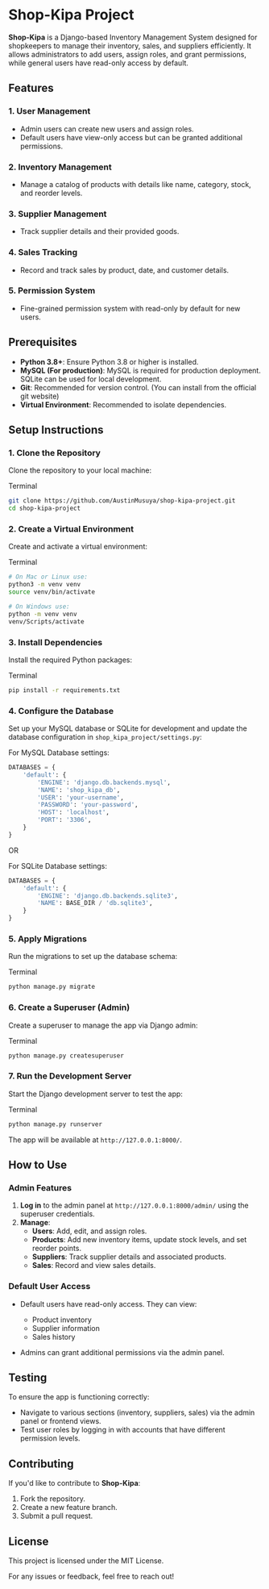 
# Shop-Kipa Project

**Shop-Kipa** is a Django-based Inventory Management System designed for shopkeepers to manage their inventory, sales, and suppliers efficiently. It allows administrators to add users, assign roles, and grant permissions, while general users have read-only access by default.

## Features

### 1. **User Management**
   - Admin users can create new users and assign roles.  
   - Default users have view-only access but can be granted additional permissions.

### 2. **Inventory Management**
   - Manage a catalog of products with details like name, category, stock, and reorder levels.

### 3. **Supplier Management**
   - Track supplier details and their provided goods.

### 4. **Sales Tracking**
   - Record and track sales by product, date, and customer details.

### 5. **Permission System**
   - Fine-grained permission system with read-only by default for new users.

## Prerequisites

- **Python 3.8+**: Ensure Python 3.8 or higher is installed.
- **MySQL (For production)**: MySQL is required for production deployment. SQLite can be used for local development.
- **Git**: Recommended for version control. (You can install from the official git website)
- **Virtual Environment**: Recommended to isolate dependencies.

## Setup Instructions

### 1. Clone the Repository

Clone the repository to your local machine:

Terminal

```bash
git clone https://github.com/AustinMusuya/shop-kipa-project.git
cd shop-kipa-project
```

### 2. Create a Virtual Environment

Create and activate a virtual environment:

Terminal

```bash
# On Mac or Linux use: 
python3 -m venv venv
source venv/bin/activate   

# On Windows use: 
python -m venv venv
venv/Scripts/activate
```

### 3. Install Dependencies

Install the required Python packages:

Terminal

```bash
pip install -r requirements.txt
```

### 4. Configure the Database

Set up your MySQL database or SQLite for development and update the database configuration in 
`shop_kipa_project/settings.py`:


For MySQL Database settings:

```python
DATABASES = {
    'default': {
        'ENGINE': 'django.db.backends.mysql',
        'NAME': 'shop_kipa_db',
        'USER': 'your-username',
        'PASSWORD': 'your-password',
        'HOST': 'localhost',
        'PORT': '3306',
    }
}
```
OR

For SQLite Database settings:

```python
DATABASES = {
    'default': {
        'ENGINE': 'django.db.backends.sqlite3',
        'NAME': BASE_DIR / 'db.sqlite3',
    }
}
```

### 5. Apply Migrations

Run the migrations to set up the database schema:

Terminal

```bash
python manage.py migrate
```

### 6. Create a Superuser (Admin)

Create a superuser to manage the app via Django admin:

Terminal

```bash
python manage.py createsuperuser
```

### 7. Run the Development Server

Start the Django development server to test the app:

Terminal

```bash
python manage.py runserver
```

The app will be available at `http://127.0.0.1:8000/`.

## How to Use

### Admin Features

1. **Log in** to the admin panel at `http://127.0.0.1:8000/admin/` using the superuser credentials.  
2. **Manage**:
   - **Users**: Add, edit, and assign roles.  
   - **Products**: Add new inventory items, update stock levels, and set reorder points.  
   - **Suppliers**: Track supplier details and associated products.  
   - **Sales**: Record and view sales details.

### Default User Access

- Default users have read-only access. They can view:
  - Product inventory
  - Supplier information
  - Sales history

- Admins can grant additional permissions via the admin panel.

## Testing

To ensure the app is functioning correctly:

- Navigate to various sections (inventory, suppliers, sales) via the admin panel or frontend views.
- Test user roles by logging in with accounts that have different permission levels.

## Contributing

If you'd like to contribute to **Shop-Kipa**:

1. Fork the repository.
2. Create a new feature branch.
3. Submit a pull request.

## License

This project is licensed under the MIT License.

For any issues or feedback, feel free to reach out!